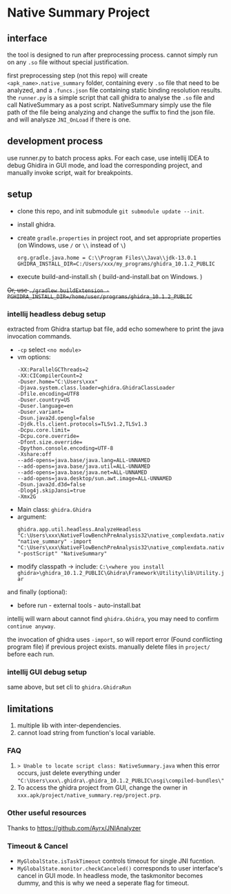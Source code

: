 # Native Summary Project

## interface

the tool is designed to run after preprocessing process. cannot simply run on any `.so` file without special justification.

first preprocessing step (not this repo) will create `<apk_name>.native_summary` folder, containing every `.so` file that need to be analyzed, and a `.funcs.json` file containing static binding resolution results. the `runner.py` is a simple script that call ghidra to analyse the `.so` file and call NativeSummary as a post script. NativeSummary simply use the file path of the file being analyzing and change the suffix to find the json file. and will analysze `JNI_OnLoad` if there is one.

## development process

use runner.py to batch process apks. For each case, use intellij IDEA to debug Ghidira in GUI mode, and load the corresponding project, and manually invoke script, wait for breakpoints.

## setup

+ clone this repo, and init submodule `git submodule update --init`.

+ install ghidra.

+ create `gradle.properties` in project root, and set appropriate properties (on Windows, use `/` or `\\` instead of `\`)

    ```
    org.gradle.java.home = C:\\Program Files\\Java\\jdk-13.0.1
    GHIDRA_INSTALL_DIR=C:/Users/xxx/my_programs/ghidra_10.1.2_PUBLIC
    ```
+ execute build-and-install.sh ( build-and-install.bat on Windows. )

~~Or, use `./gradlew buildExtension -PGHIDRA_INSTALL_DIR=/home/user/programs/ghidra_10.1.2_PUBLIC`~~

### intellij headless debug setup

extracted from Ghidra startup bat file, add echo somewhere to print the java invocation commands.

+ `-cp` select `<no module>`
+ vm options:
  ```
  -XX:ParallelGCThreads=2
  -XX:CICompilerCount=2
  -Duser.home="C:\Users\xxx"
  -Djava.system.class.loader=ghidra.GhidraClassLoader
  -Dfile.encoding=UTF8
  -Duser.country=US
  -Duser.language=en
  -Duser.variant=
  -Dsun.java2d.opengl=false
  -Djdk.tls.client.protocols=TLSv1.2,TLSv1.3
  -Dcpu.core.limit=
  -Dcpu.core.override=
  -Dfont.size.override=
  -Dpython.console.encoding=UTF-8
  -Xshare:off
  --add-opens=java.base/java.lang=ALL-UNNAMED
  --add-opens=java.base/java.util=ALL-UNNAMED
  --add-opens=java.base/java.net=ALL-UNNAMED
  --add-opens=java.desktop/sun.awt.image=ALL-UNNAMED
  -Dsun.java2d.d3d=false
  -Dlog4j.skipJansi=true
  -Xmx2G
  ```
+ Main class: `ghidra.Ghidra`
+ argument:
  ```
  ghidra.app.util.headless.AnalyzeHeadless "C:\Users\xxx\NativeFlowBenchPreAnalysis32\native_complexdata.native_summary\project" "native_summary" -import "C:\Users\xxx\NativeFlowBenchPreAnalysis32\native_complexdata.native_summary\libdata.so" "-postScript" "NativeSummary"
  ```
+ modify classpath -> include: `C:\<where you install ghidra>\ghidra_10.1.2_PUBLIC\Ghidra\Framework\Utility\lib\Utility.jar`

and finally (optional): 

+ before run - external tools - auto-install.bat

intellij will warn about cannot find `ghidra.Ghidra`, you may need to confirm `continue anyway`.

the invocation of ghidra uses `-import`, so will report error (Found conflicting program file) if previous project exists. 
manually delete files in `project/` before each run.


### intellij GUI debug setup

same above, but set cli to `ghidra.GhidraRun`

## limitations

1. multiple lib with inter-dependencies.
1. cannot load string from function's local variable.

### FAQ

1. `> Unable to locate script class: NativeSummary.java` when this error occurs, just delete everything under `"C:\Users\xxx\.ghidra\.ghidra_10.1.2_PUBLIC\osgi\compiled-bundles\"`
1. To access the ghidra project from GUI, change the owner in `xxx.apk/project/native_summary.rep/project.prp`.

### Other useful resources

Thanks to https://github.com/Ayrx/JNIAnalyzer 

### Timeout & Cancel

- `MyGlobalState.isTaskTimeout` controls timeout for single JNI fucntion.
- `MyGlobalState.monitor.checkCanceled()` corresponds to user interface's cancel in GUI mode. In headless mode, the taskmonitor becomes dummy, and this is why we need a seperate flag for timeout.
